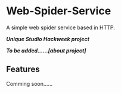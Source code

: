 # Web-Spider-Service

A simple web spider service based in HTTP.

***Unique Studio Hackweek project***

***To be added......[about project]***

## Features

Comming soon......